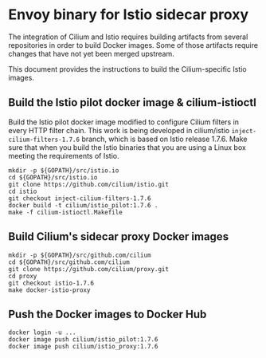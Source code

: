 # Envoy binary for Istio sidecar proxy

The integration of Cilium and Istio requires building artifacts from
several repositories in order to build Docker images. Some of those
artifacts require changes that have not yet been merged upstream.

This document provides the instructions to build the Cilium-specific
Istio images.

## Build the Istio pilot docker image & cilium-istioctl

Build the Istio pilot docker image modified to configure Cilium
filters in every HTTP filter chain. This work is being developed in
cilium/istio `inject-cilium-filters-1.7.6` branch, which is based on
Istio release 1.7.6. Make sure that when you build the Istio
binaries that you are using a Linux box meeting the requirements of
Istio.

    mkdir -p ${GOPATH}/src/istio.io
    cd ${GOPATH}/src/istio.io
    git clone https://github.com/cilium/istio.git
    cd istio
    git checkout inject-cilium-filters-1.7.6
    docker build -t cilium/istio_pilot:1.7.6 .
    make -f cilium-istioctl.Makefile

## Build Cilium's sidecar proxy Docker images

    mkdir -p ${GOPATH}/src/github.com/cilium
    cd ${GOPATH}/src/github.com/cilium
    git clone https://github.com/cilium/proxy.git
    cd proxy
    git checkout istio-1.7.6
    make docker-istio-proxy

## Push the Docker images to Docker Hub

    docker login -u ...
    docker image push cilium/istio_pilot:1.7.6
    docker image push cilium/istio_proxy:1.7.6
